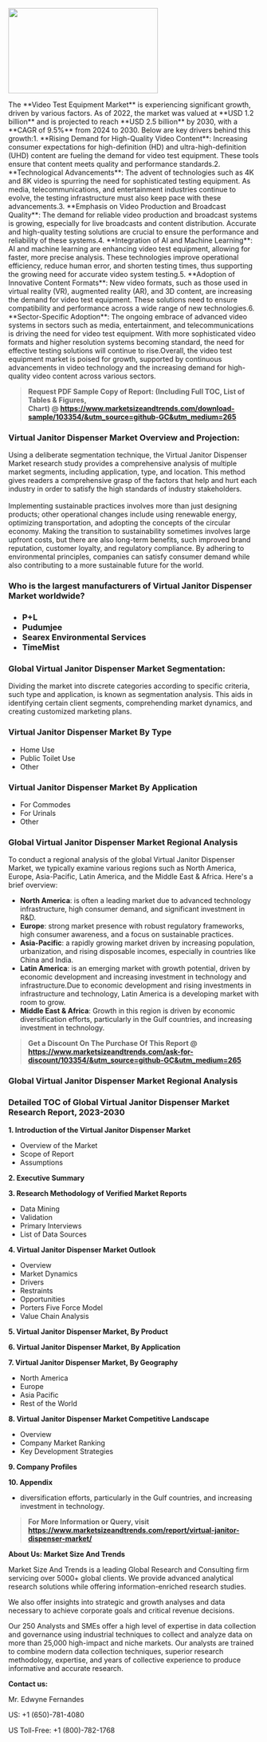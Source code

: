 <p><img class="alignnone size-medium wp-image-20088" src="https://ffe5etoiles.com/wp-content/uploads/2024/12/MST1-300x171.png" alt="" width="300" height="171" /></p>The **Video Test Equipment Market** is experiencing significant growth, driven by various factors. As of 2022, the market was valued at **USD 1.2 billion** and is projected to reach **USD 2.5 billion** by 2030, with a **CAGR of 9.5%** from 2024 to 2030. Below are key drivers behind this growth:1. **Rising Demand for High-Quality Video Content**: Increasing consumer expectations for high-definition (HD) and ultra-high-definition (UHD) content are fueling the demand for video test equipment. These tools ensure that content meets quality and performance standards.2. **Technological Advancements**: The advent of technologies such as 4K and 8K video is spurring the need for sophisticated testing equipment. As media, telecommunications, and entertainment industries continue to evolve, the testing infrastructure must also keep pace with these advancements.3. **Emphasis on Video Production and Broadcast Quality**: The demand for reliable video production and broadcast systems is growing, especially for live broadcasts and content distribution. Accurate and high-quality testing solutions are crucial to ensure the performance and reliability of these systems.4. **Integration of AI and Machine Learning**: AI and machine learning are enhancing video test equipment, allowing for faster, more precise analysis. These technologies improve operational efficiency, reduce human error, and shorten testing times, thus supporting the growing need for accurate video system testing.5. **Adoption of Innovative Content Formats**: New video formats, such as those used in virtual reality (VR), augmented reality (AR), and 3D content, are increasing the demand for video test equipment. These solutions need to ensure compatibility and performance across a wide range of new technologies.6. **Sector-Specific Adoption**: The ongoing embrace of advanced video systems in sectors such as media, entertainment, and telecommunications is driving the need for video test equipment. With more sophisticated video formats and higher resolution systems becoming standard, the need for effective testing solutions will continue to rise.Overall, the video test equipment market is poised for growth, supported by continuous advancements in video technology and the increasing demand for high-quality video content across various sectors.</p><blockquote id="" class=""><strong>Request PDF Sample Copy of Report: (Including Full TOC, List of Tables &amp; Figures, Chart)&nbsp;@&nbsp;<strong><a href="https://www.marketsizeandtrends.com/download-sample/103354/&utm_source=github-GC&utm_medium=265" target="_blank">https://www.marketsizeandtrends.com/download-sample/103354/&utm_source=github-GC&utm_medium=265</a></strong></strong></blockquote><h3 id="" class="">Virtual Janitor Dispenser Market&nbsp;Overview and Projection:</h3><p id="" class="">Using a deliberate segmentation technique, the Virtual Janitor Dispenser Market research study provides a comprehensive analysis of multiple market segments, including application, type, and location. This method gives readers a comprehensive grasp of the factors that help and hurt each industry in order to satisfy the high standards of industry stakeholders. <br /> <br />Implementing sustainable practices involves more than just designing products; other operational changes include using renewable energy, optimizing transportation, and adopting the concepts of the circular economy. Making the transition to sustainability sometimes involves large upfront costs, but there are also long-term benefits, such improved brand reputation, customer loyalty, and regulatory compliance. By adhering to environmental principles, companies can satisfy consumer demand while also contributing to a more sustainable future for the world.</p><h3 id="" class="">Who is the largest manufacturers of&nbsp;Virtual Janitor Dispenser Market worldwide?</h3><h3 class=""><p><ul><li>P+L </li><li> Pudumjee </li><li> Searex Environmental Services </li><li> TimeMist</li></ul></p></h3><h3 id="" class="">Global&nbsp;Virtual Janitor Dispenser Market Segmentation:</h3><p id="" class="">Dividing the market into discrete categories according to specific criteria, such type and application, is known as segmentation analysis. This aids in identifying certain client segments, comprehending market dynamics, and creating customized marketing plans.</p><h3 id="" class="">Virtual Janitor Dispenser Market&nbsp;By Type</h3><p><p><ul><li>Home Use</li><li> Public Toilet Use</li><li> Other</p></li></ul></p></p><h3 id="" class="">Virtual Janitor Dispenser Market&nbsp;By Application</h3><p class=""><p><ul><li>For Commodes</li><li> For Urinals</li><li> Other</li></ul></p></p><h3 id="" class="">Global Virtual Janitor Dispenser Market Regional Analysis</h3><p id="" class="">To conduct a regional analysis of the global Virtual Janitor Dispenser Market, we typically examine various regions such as North America, Europe, Asia-Pacific, Latin America, and the Middle East &amp; Africa. Here's a brief overview:</p><ul><li><strong>North America</strong>: is often a leading market due to advanced technology infrastructure, high consumer demand, and significant investment in R&amp;D.</li><li><strong>Europe</strong>: strong market presence with robust regulatory frameworks, high consumer awareness, and a focus on sustainable practices.</li><li><strong>Asia-Pacific</strong>: a rapidly growing market driven by increasing population, urbanization, and rising disposable incomes, especially in countries like China and India.</li><li><strong>Latin America</strong>: is an emerging market with growth potential, driven by economic development and increasing investment in technology and infrastructure.Due to economic development and rising investments in infrastructure and technology, Latin America is a developing market with room to grow.</li><li><strong>Middle East &amp; Africa</strong>: Growth in this region is driven by economic diversification efforts, particularly in the Gulf countries, and increasing investment in technology.</li></ul><blockquote id="" class=""><strong>Get a Discount On The Purchase Of This Report @ <strong><a href="https://www.marketsizeandtrends.com/ask-for-discount/103354/&utm_source=github-GC&utm_medium=265" target="_blank">https://www.marketsizeandtrends.com/ask-for-discount/103354/&utm_source=github-GC&utm_medium=265</a></strong></strong></blockquote><h3 id="" class="">Global Virtual Janitor Dispenser Market Regional Analysis</h3><h3 id="" class="">Detailed TOC of Global Virtual Janitor Dispenser Market Research Report, 2023-2030</h3><p id="" class=""><strong>1. Introduction of the Virtual Janitor Dispenser Market</strong></p><ul><li>Overview of the Market</li><li>Scope of Report</li><li>Assumptions</li></ul><p id="" class=""><strong>2. Executive Summary</strong></p><p id="" class=""><strong>3. Research Methodology of Verified Market Reports</strong></p><ul><li>Data Mining</li><li>Validation</li><li>Primary Interviews</li><li>List of Data Sources</li></ul><p id="" class=""><strong>4. Virtual Janitor Dispenser Market Outlook</strong></p><ul><li>Overview</li><li>Market Dynamics</li><li>Drivers</li><li>Restraints</li><li>Opportunities</li><li>Porters Five Force Model</li><li>Value Chain Analysis</li></ul><p id="" class=""><strong>5. Virtual Janitor Dispenser Market, By Product</strong></p><p id="" class=""><strong>6. Virtual Janitor Dispenser Market, By Application</strong></p><p id="" class=""><strong>7. Virtual Janitor Dispenser Market, By Geography</strong></p><ul><li>North America</li><li>Europe</li><li>Asia Pacific</li><li>Rest of the World</li></ul><p id="" class=""><strong>8. Virtual Janitor Dispenser Market Competitive Landscape</strong></p><ul><li>Overview</li><li>Company Market Ranking</li><li>Key Development Strategies</li></ul><p id="" class=""><strong>9. Company Profiles</strong></p><p id="" class=""><strong>10. Appendix</strong></p><ul><li>diversification efforts, particularly in the Gulf countries, and increasing investment in technology.</li></ul><blockquote id="" class=""><strong>For More Information or Query, visit <strong><strong><a href="https://www.marketsizeandtrends.com/report/virtual-janitor-dispenser-market/" target="_blank">https://www.marketsizeandtrends.com/report/virtual-janitor-dispenser-market/</a></strong></strong></strong></blockquote><p id="" class=""><strong>About Us: Market Size And Trends</strong></p><p id="" class="">Market Size And Trends is a leading Global Research and Consulting firm servicing over 5000+ global clients. We provide advanced analytical research solutions while offering information-enriched research studies.</p><p id="" class="">We also offer insights into strategic and growth analyses and data necessary to achieve corporate goals and critical revenue decisions.</p><p id="" class="">Our 250 Analysts and SMEs offer a high level of expertise in data collection and governance using industrial techniques to collect and analyze data on more than 25,000 high-impact and niche markets. Our analysts are trained to combine modern data collection techniques, superior research methodology, expertise, and years of collective experience to produce informative and accurate research.</p><p id="" class=""><strong>Contact us:</strong></p><p id="" class="">Mr. Edwyne Fernandes</p><p id="" class="">US: +1 (650)-781-4080</p><p id="" class="">US Toll-Free: +1 (800)-782-1768</p>
